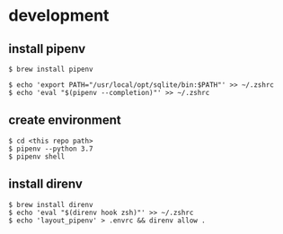 # development

## install pipenv
```
$ brew install pipenv

$ echo 'export PATH="/usr/local/opt/sqlite/bin:$PATH"' >> ~/.zshrc
$ echo 'eval "$(pipenv --completion)"' >> ~/.zshrc
```

## create environment
```
$ cd <this repo path>
$ pipenv --python 3.7
$ pipenv shell
```

## install direnv
```
$ brew install direnv
$ echo 'eval "$(direnv hook zsh)"' >> ~/.zshrc
$ echo 'layout_pipenv' > .envrc && direnv allow .
```

